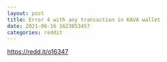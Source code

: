 ```yaml
--- 
layout: post 
title: Error 4 with any transaction in KAVA wallet 
date: 2021-06-16 1623853457 
categories: reddit 
--- 
```

https://redd.it/o16347